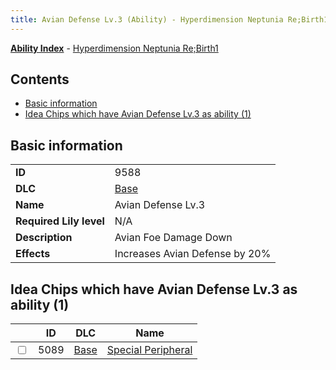 ```yaml
---
title: Avian Defense Lv.3 (Ability) - Hyperdimension Neptunia Re;Birth1
---
```


[**Ability Index**](/neptunia/rb1/ability/index.html) - [Hyperdimension Neptunia Re;Birth1](/neptunia/rb1)

## Contents

- [Basic information](#basic-information)
- [Idea Chips which have Avian Defense Lv.3 as ability (1)](#idea-chips-which-have-avian-defense-lv3-as-ability-1)

## Basic information

|   |   |
| -- | -- |
| **ID** | 9588
**DLC** | [Base](/neptunia/rb1/dlc/1-base.html)
**Name** | Avian Defense Lv.3
**Required Lily level** | N/A
**Description** | Avian Foe Damage Down
**Effects** | Increases Avian Defense by 20% |


## Idea Chips which have Avian Defense Lv.3 as ability (1)

|    | ID | DLC | Name |
| -- | -- | --- | ---- |
| <input type="checkbox" id="rb1-item-1-5089" class="trackbox" /> | 5089 | [Base](/neptunia/rb1/dlc/1-base.html) | [Special Peripheral](/neptunia/rb1/item/1-5089-special-peripheral.html) |
